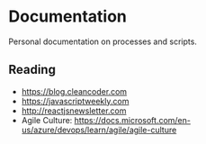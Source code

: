 # Documentation
Personal documentation on processes and scripts.

## Reading
- <https://blog.cleancoder.com>
- <https://javascriptweekly.com>
- <http://reactjsnewsletter.com>
- Agile Culture: <https://docs.microsoft.com/en-us/azure/devops/learn/agile/agile-culture>
